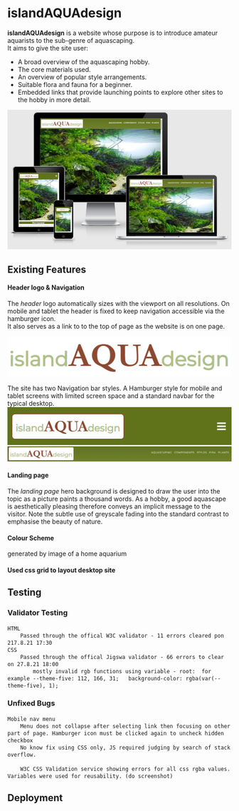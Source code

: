 # islandAQUAdesign 
**islandAQUAdesign** is a website whose purpose is to introduce amateur aquarists to the sub-genre of aquascaping.  
It aims to give the site user: 
- A broad overview of the aquascaping hobby. 
- The core materials used.
- An overview of popular style arrangements.  
- Suitable flora and fauna for a beginner.
- Embedded links that provide launching points to explore other sites to the hobby in more detail.

![Mockup](/assets/images/website_mockup.PNG "Website preview at different resolutions") 

## Existing Features

#### Header logo & Navigation
The *header* logo automatically sizes with the viewport on all resolutions.
On mobile and tablet the header is fixed to keep navigation accessible via the hamburger icon.  
It also serves as a link to to the top of page as the website is on one page.

![Mockup](/assets/images/header_logo.PNG "Website preview at different resolutions")

The site has two Navigation bar styles.  A Hamburger style for mobile and tablet screens with limited screen space and a standard navbar for the typical desktop.
![Mockup](/assets/images/mobile_tablet_nav.PNG "Website preview at different resolutions") 
![Mockup](/assets/images/desktop_nav.PNG "Website preview at different resolutions")

#### Landing page
The *landing page* hero background is designed to draw the user into the topic as a picture paints a thousand words.
As a hobby, a good aquascape is aesthetically pleasing therefore conveys an implicit message to the visitor.
Note the subtle use of greyscale fading into the standard contrast to emphasise the beauty of nature.

#### Colour Scheme
generated by image of a home aquarium


#### Used css grid to layout desktop site

## Testing

### Validator Testing
    HTML
        Passed through the offical W3C validator - 11 errors cleared pon 217.8.21 17:30
    CSS
        Passed through the offical Jigswa validator - 66 errors to clear on 27.8.21 18:00
            mostly invalid rgb functions using variable - root:  for example --theme-five: 112, 166, 31;   background-color: rgba(var(--theme-five), 1);

### Unfixed Bugs
    Mobile nav menu
        Menu does not collapse after selecting link then focusing on other part of page. Hamburger icon must be clicked again to uncheck hidden checkbox
        No know fix using CSS only, JS required judging by search of stack overflow.

        W3C CSS Validation service showing errors for all css rgba values.  Variables were used for reusability. (do screenshot)

## Deployment